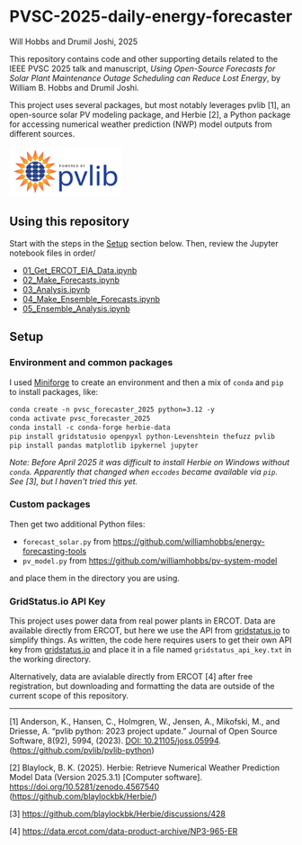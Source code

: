 # PVSC-2025-daily-energy-forecaster

Will Hobbs and Drumil Joshi, 2025

This repository contains code and other supporting details related to the IEEE PVSC 2025 talk and manuscript, *Using Open-Source Forecasts for Solar Plant Maintenance Outage Scheduling can Reduce Lost Energy*, by William B. Hobbs and Drumil Joshi. 

This project uses several packages, but most notably leverages pvlib [1], an open-source solar PV modeling package, and Herbie [2], a Python package for accessing numerical weather prediction (NWP) model outputs from different sources.

<img src="images/pvlib_powered_logo_horiz.png" width="200"/>

## Using this repository

Start with the steps in the [Setup](#setup) section below. Then, review the Jupyter notebook files in order/

- [01_Get_ERCOT_EIA_Data.ipynb](01_Get_ERCOT_EIA_Data.ipynb)
- [02_Make_Forecasts.ipynb](02_Make_Forecasts.ipynb)
- [03_Analysis.ipynb](03_Analysis.ipynb)
- [04_Make_Ensemble_Forecasts.ipynb](04_Make_Ensemble_Forecasts.ipynb)
- [05_Ensemble_Analysis.ipynb](05_Ensemble_Analysis.ipynb)



## Setup

### Environment and common packages
I used [Miniforge](https://github.com/conda-forge/miniforge?tab=readme-ov-file#install) to create an environment and then a mix of `conda` and `pip` to install packages, like:

```
conda create -n pvsc_forecaster_2025 python=3.12 -y
conda activate pvsc_forecaster_2025
conda install -c conda-forge herbie-data
pip install gridstatusio openpyxl python-Levenshtein thefuzz pvlib
pip install pandas matplotlib ipykernel jupyter
```

*Note: Before April 2025 it was difficult to install Herbie on Windows without `conda`. Apparently that changed when `eccodes` became available via `pip`. See [3], but I haven't tried this yet.*

### Custom packages
Then get two additional Python files:
- `forecast_solar.py` from https://github.com/williamhobbs/energy-forecasting-tools
- `pv_model.py` from https://github.com/williamhobbs/pv-system-model

and place them in the directory you are using. 

### GridStatus.io API Key
This project uses power data from real power plants in ERCOT. Data are available directly from ERCOT, but here we use the API from [gridstatus.io](https://www.gridstatus.io/) to simplify things. As written, the code here requires users to get their own API key from [gridstatus.io](https://www.gridstatus.io/) and place it in a file named `gridstatus_api_key.txt` in the working directory. 

Alternatively, data are avialable directly from ERCOT [4] after free registration, but downloading and formatting the data are outside of the current scope of this repository. 

-----

[1] Anderson, K., Hansen, C., Holmgren, W., Jensen, A., Mikofski, M., and Driesse, A. “pvlib python: 2023 project update.” Journal of Open Source Software, 8(92), 5994, (2023). [DOI: 10.21105/joss.05994](http://dx.doi.org/10.21105/joss.05994). (https://github.com/pvlib/pvlib-python)

[2] Blaylock, B. K. (2025). Herbie: Retrieve Numerical Weather Prediction Model Data (Version 2025.3.1) [Computer software]. https://doi.org/10.5281/zenodo.4567540 (https://github.com/blaylockbk/Herbie/)

[3] https://github.com/blaylockbk/Herbie/discussions/428

[4] https://data.ercot.com/data-product-archive/NP3-965-ER
